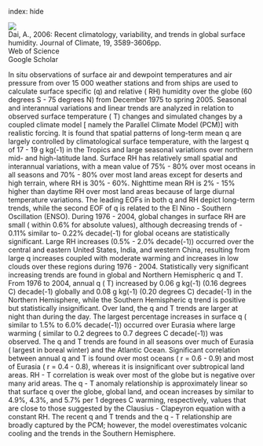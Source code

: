 index: hide

<div class="Citation">
    <div class="Citation-thumb CitationThumb-linked"  data-href="http://cel.webofknowledge.com/InboundService.do?customersID=atyponcel&smartRedirect=yes&mode=FullRecord&IsProductCode=Yes&product=CEL&Init=Yes&Func=Frame&action=retrieve&SrcApp=literatum&SrcAuth=atyponcel&SID=7CNc3cIRaBKjGbSujFM&UT=WOS:000239943100006">
      <img src="https://static.claimspace.cloud/climate-study-static/refs/thumbs/2/Dai_2006-thumb.png" />
    </div>

  <div class="Citation-body">
    <div class="Citation-text">Dai, A., 2006: Recent climatology, variability, and trends in global surface humidity. <span class="Article-journal">Journal of Climate, </span><span class="Article-volume">19, </span>3589-3606pp.</div>
    <div class="Citation-links">
      <div class="CitationLink" data-href="http://cel.webofknowledge.com/InboundService.do?customersID=atyponcel&smartRedirect=yes&mode=FullRecord&IsProductCode=Yes&product=CEL&Init=Yes&Func=Frame&action=retrieve&SrcApp=literatum&SrcAuth=atyponcel&SID=7CNc3cIRaBKjGbSujFM&UT=WOS:000239943100006">
        <div class="CitationLink-icon CitationLink-Isi"></div>
        <div class="CitationLink-text">Web of Science</div>
      </div>
      <div class="CitationLink" data-href="https://scholar.google.com/scholar?q=Recent+climatology%2C+variability%2C+and+trends+in+global+surface+humidity">
        <div class="CitationLink-icon CitationLink-Scholar"></div>
        <div class="CitationLink-text">Google Scholar</div>
      </div>
    </div>
  </div>
</div>

In situ observations of surface air and dewpoint temperatures and air pressure from over 15 000 weather stations and from ships are used to calculate surface specific (q) and relative ( RH) humidity over the globe (60 degrees S - 75 degrees N) from December 1975 to spring 2005. Seasonal and interannual variations and linear trends are analyzed in relation to observed surface temperature ( T) changes and simulated changes by a coupled climate model [ namely the Parallel Climate Model (PCM)] with realistic forcing. It is found that spatial patterns of long-term mean q are largely controlled by climatological surface temperature, with the largest q of 17 - 19 g kg(-1) in the Tropics and large seasonal variations over northern mid- and high-latitude land. Surface RH has relatively small spatial and interannual variations, with a mean value of 75% - 80% over most oceans in all seasons and 70% - 80% over most land areas except for deserts and high terrain, where RH is 30% - 60%. Nighttime mean RH is 2% - 15% higher than daytime RH over most land areas because of large diurnal temperature variations. The leading EOFs in both q and RH depict long-term trends, while the second EOF of q is related to the El Nino - Southern Oscillation (ENSO). During 1976 - 2004, global changes in surface RH are small ( within 0.6% for absolute values), although decreasing trends of - 0.11% similar to- 0.22% decade(-1) for global oceans are statistically significant. Large RH increases (0.5% - 2.0% decade(-1)) occurred over the central and eastern United States, India, and western China, resulting from large q increases coupled with moderate warming and increases in low clouds over these regions during 1976 - 2004. Statistically very significant increasing trends are found in global and Northern Hemispheric q and T. From 1976 to 2004, annual q ( T) increased by 0.06 g kg(-1) (0.16 degrees C) decade(-1) globally and 0.08 g kg(-1) (0.20 degrees C) decade(-1) in the Northern Hemisphere, while the Southern Hemispheric q trend is positive but statistically insignificant. Over land, the q and T trends are larger at night than during the day. The largest percentage increases in surface q ( similar to 1.5% to 6.0% decade(-1)) occurred over Eurasia where large warming ( similar to 0.2 degrees to 0.7 degrees C decade(-1)) was observed. The q and T trends are found in all seasons over much of Eurasia ( largest in boreal winter) and the Atlantic Ocean. Significant correlation between annual q and T is found over most oceans ( r = 0.6 - 0.9) and most of Eurasia ( r = 0.4 - 0.8), whereas it is insignificant over subtropical land areas. RH - T correlation is weak over most of the globe but is negative over many arid areas. The q - T anomaly relationship is approximately linear so that surface q over the globe, global land, and ocean increases by similar to 4.9%, 4.3%, and 5.7% per 1 degrees C warming, respectively, values that are close to those suggested by the Clausius - Clapeyron equation with a constant RH. The recent q and T trends and the q - T relationship are broadly captured by the PCM; however, the model overestimates volcanic cooling and the trends in the Southern Hemisphere.

<div class="Citation-copy">

</div>